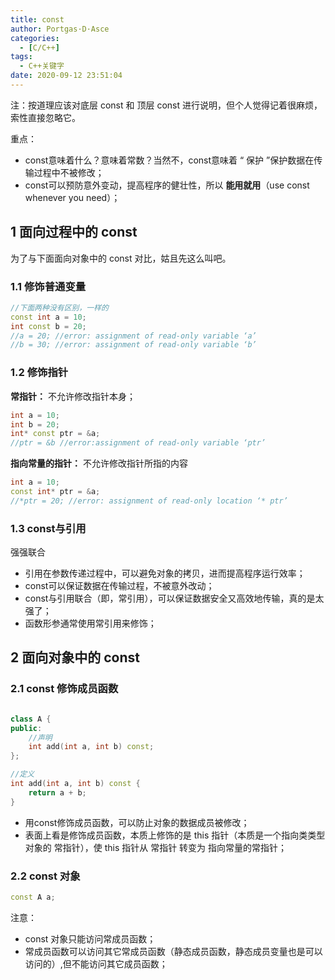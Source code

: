 ```yaml
---
title: const
author: Portgas·D·Asce
categories:
  - [C/C++]
tags:
  - C++关键字
date: 2020-09-12 23:51:04
---
```


<!--more-->
注：按道理应该对底层 const 和 顶层 const 进行说明，但个人觉得记着很麻烦，索性直接忽略它。

重点：
- const意味着什么？意味着常数？当然不，const意味着 “ 保护 ”保护数据在传输过程中不被修改；
- const可以预防意外变动，提高程序的健壮性，所以 **能用就用**（use const whenever you need）；

## 1 面向过程中的 const
为了与下面面向对象中的 const 对比，姑且先这么叫吧。
### 1.1 修饰普通变量
```cpp
//下面两种没有区别，一样的
const int a = 10;
int const b = 20;
//a = 20; //error: assignment of read-only variable ‘a’
//b = 30; //error: assignment of read-only variable ‘b’
```
### 1.2 修饰指针
**常指针：** 不允许修改指针本身；
```cpp
int a = 10;
int b = 20;
int* const ptr = &a;
//ptr = &b //error:assignment of read-only variable ‘ptr’
```
**指向常量的指针：** 不允许修改指针所指的内容
```cpp
int a = 10;
const int* ptr = &a;
//*ptr = 20; //error: assignment of read-only location ‘* ptr’
```

### 1.3 const与引用
强强联合
- 引用在参数传递过程中，可以避免对象的拷贝，进而提高程序运行效率；
- const可以保证数据在传输过程，不被意外改动；
- const与引用联合（即，常引用），可以保证数据安全又高效地传输，真的是太强了；
- 函数形参通常使用常引用来修饰；

<!--### 1.4 const与重载-->

## 2 面向对象中的 const
### 2.1 const 修饰成员函数
```cpp

class A {
public:
    //声明
    int add(int a, int b) const;
};

//定义
int add(int a, int b) const {
    return a + b;
}
```

- 用const修饰成员函数，可以防止对象的数据成员被修改；
- 表面上看是修饰成员函数，本质上修饰的是 this 指针（本质是一个指向类类型对象的 常指针），使 this 指针从 常指针 转变为 指向常量的常指针；

### 2.2 const 对象
```cpp
const A a;
```

注意：
- const 对象只能访问常成员函数；
- 常成员函数可以访问其它常成员函数（静态成员函数，静态成员变量也是可以访问的）,但不能访问其它成员函数；
